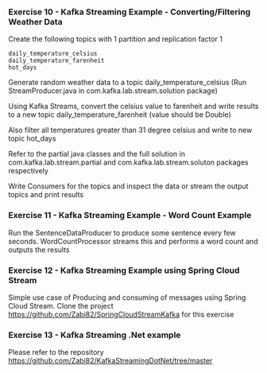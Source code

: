 ### Exercise 10 - Kafka Streaming Example - Converting/Filtering Weather Data

Create the following topics with 1 partition and replication factor 1

```
daily_temperature_celsius
daily_temperature_farenheit
hot_days
```

Generate random weather data to a topic daily_temperature_celsius
(Run StreamProducer.java in com.kafka.lab.stream.solution package)

Using Kafka Streams, convert the celsius value to farenheit and write results to a new topic daily_temperature_farenheit (value should be Double)

Also filter all temperatures greater than 31 degree celsius and write to new topic hot_days

Refer to the partial java classes and the full solution in com.kafka.lab.stream.partial and com.kafka.lab.stream.soluton packages respectively

Write Consumers for the topics and inspect the data or stream the output topics and print results

### Exercise 11 - Kafka Streaming Example - Word Count Example

Run the SentenceDataProducer to produce some sentence every few seconds. WordCountProcessor streams this and performs a word count and outputs the results

### Exercise 12 - Kafka Streaming Example using Spring Cloud Stream

Simple use case of Producing and consuming of messages using Spring Cloud Stream. Clone the project https://github.com/Zabi82/SpringCloudStreamKafka for this exercise

### Exercise 13 - Kafka Streaming .Net example

Please refer to the repository https://github.com/Zabi82/KafkaStreamingDotNet/tree/master 
